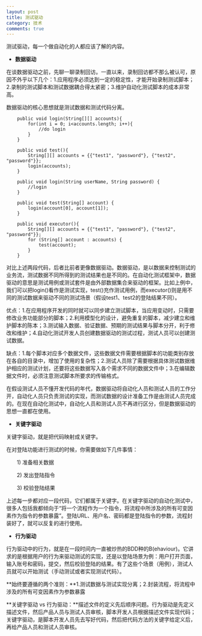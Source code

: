 ```yaml
---
layout: post
title: 测试驱动
category: 技术
comments: true
---
```


测试驱动，每一个做自动化的人都应该了解的内容。

- **数据驱动**

在谈数据驱动之前，先聊一聊录制回访。一直以来，录制回访都不那么被认可，原因不外乎以下几个：1.应用程序必须达到一定的稳定性，才能开始录制测试脚本；2.录制的测试脚本和测试数据耦合得太紧密；3.维护自动化测试脚本的成本非常高。

数据驱动的核心思想就是测试数据和测试代码分离。

```
    public void login(String[][] accounts){
        for(int i = 0; i<accounts.length; i++){
            //do login
        }
    }

    public void test(){
        String[][] accounts = {{"test1", "password"}, {"test2", "password"}};
        login(accounts);
    }
```

```
	public void login(String userName, String password) {
        //login
    }

    public void test(String[] account) {
        login(account[0], account[1]);
    }

    public void executor(){
        String[][] accounts = {{"test1", "password"}, {"test2", "password"}};
        for (String[] account : accounts) {
            test(account);
        }
    }
```

对比上述两段代码，后者比前者更像数据驱动。数据驱动，是以数据来控制测试的业务流，测试数据不同所得到的测试结果也是不同的。在自动化测试框架中，数据驱动的意思是测试用例或测试套件是由外部数据集合来驱动的框架。比如上例中，我们可以把login()看作是测试实现，test()充作测试用例，而executor()则是用不同的测试数据来驱动不同的测试场景（假设test1、test2的登陆结果不同）。

优点：1.在应用程序开发的同时就可以同步建立测试脚本，当应用变动时，只需要修改业务功能部分的脚本；2.利用模型化的设计，避免重复的脚本，减少建立和维护脚本的陈本；3.测试输入数据、验证数据、预期的测试结果与脚本分开，利于修改和维护；4.自动化测试开发人员创建数据驱动的测试过程，测试人员可以创建测试数据。

缺点：1.每个脚本对应多个数据文件，这些数据文件需要根据脚本的功能类别存放在各自的目录中，增加了使用的复杂性；2.测试人员除了需要根据具体测试数据维护相应的测试计划，还要将这些数据写入各个需求不同的数据文件中；3.在编辑数据文件时，必须注意测试脚本所要求的传输格式。

在假设测试人员不懂开发代码的年代，数据驱动将自动化人员和测试人员的工作分开，自动化人员只负责测试的实现，而测试数据的设计准备工作是由测试人员完成的。在现在自动化测试中，自动化人员和测试人员不再进行区分，但是数据驱动的思想一直都在使用。

- **关键字驱动**

关键字驱动，就是把代码映射成关键字。

在对登陆功能进行测试的时候，你需要做如下几件事情：

　　<!--[if !supportLists]-->1) <!--[endif]-->准备相关数据

　　<!--[if !supportLists]-->2) <!--[endif]-->发出登陆指令

　　<!--[if !supportLists]-->3) <!--[endif]-->校验登陆结果

上述每一步都对应一段代码，它们都属于关键字。在关键字驱动的自动化测试中，很多人包括我都倾向于“将一个流程作为一个指令，将流程中所涉及的所有可变因素作为指令的参数暴露”。登陆URL、用户名、密码都是登陆指令的参数，流程封装好了，就可以反复的进行使用。

- **行为驱动**

行为驱动中的行为，就是在一段时间内一直被炒热的BDD种的B(ehaviour)。它讲求的是根据用户的行为来驱动测试的实现，还是以登陆场景为例：用户打开页面，输入账号和密码，提交，然后校验登陆的结果。有了这些个场景（用例），测试人员就可以开始测试（手动测试或者实现测试代码）。

**始终要遵循的两个准则：**1.测试数据与测试实现分离；2.封装流程，将流程中涉及的所有可变因素作为参数暴露


**关键字驱动 vs 行为驱动：**描述文件的定义先后顺序问题。行为驱动是先定义描述文件，然后产品人员与测试人员审核，脚本开发人员根据描述文件实现代码；关键字驱动，是脚本开发人员先去写好代码，然后把代码方法的关键字给定义后，再给产品人员和测试人员审核。